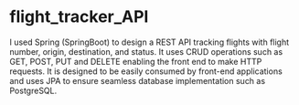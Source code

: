 # flight_tracker_API

I used Spring (SpringBoot) to design a REST API tracking flights with flight number, origin, destination, and status. It uses CRUD operations such as GET, POST, PUT and DELETE enabling the front end to make HTTP requests. It is designed to be easily consumed by front-end applications and uses JPA to ensure seamless database implementation such as PostgreSQL.

